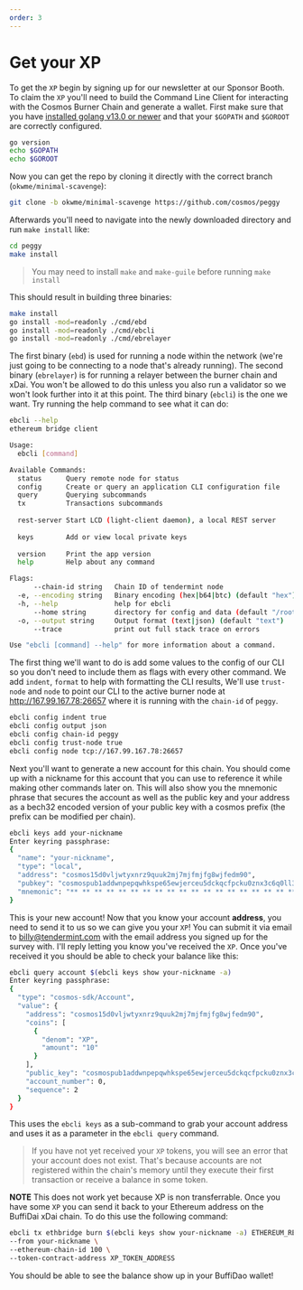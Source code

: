 ```yaml
---
order: 3
---
```


# Get your XP

To get the `XP` begin by signing up for our newsletter at our Sponsor Booth. To claim the `XP` you'll need to build the Command Line Client for interacting with the Cosmos Burner Chain and generate a wallet. First make sure that you have [installed golang v13.0 or newer](https://golang.org/doc/install) and that your `$GOPATH` and `$GOROOT` are correctly configured.
```bash
go version
echo $GOPATH
echo $GOROOT
```
Now you can get the repo by cloning it directly with the correct branch (`okwme/minimal-scavenge`):
```bash
git clone -b okwme/minimal-scavenge https://github.com/cosmos/peggy
```
Afterwards you'll need to navigate into the newly downloaded directory and run `make install` like:
```bash
cd peggy
make install
```
> You may need to install `make` and `make-guile` before running `make install`

This should result in building three binaries:
```bash
make install
go install -mod=readonly ./cmd/ebd
go install -mod=readonly ./cmd/ebcli
go install -mod=readonly ./cmd/ebrelayer
```
The first binary (`ebd`) is used for running a node within the network (we're just going to be connecting to a node that's already running). The second binary (`ebrelayer`) is for running a relayer between the burner chain and xDai. You won't be allowed to do this unless you also run a validator so we won't look further into it at this point. The third binary (`ebcli`) is the one we want. Try running the help command to see what it can do:
```bash
ebcli --help
ethereum bridge client

Usage:
  ebcli [command]

Available Commands:
  status      Query remote node for status
  config      Create or query an application CLI configuration file
  query       Querying subcommands
  tx          Transactions subcommands
              
  rest-server Start LCD (light-client daemon), a local REST server
              
  keys        Add or view local private keys
              
  version     Print the app version
  help        Help about any command

Flags:
      --chain-id string   Chain ID of tendermint node
  -e, --encoding string   Binary encoding (hex|b64|btc) (default "hex")
  -h, --help              help for ebcli
      --home string       directory for config and data (default "/root/.ebcli")
  -o, --output string     Output format (text|json) (default "text")
      --trace             print out full stack trace on errors

Use "ebcli [command] --help" for more information about a command.
```
The first thing we'll want to do is add some values to the config of our CLI so you don't need to include them as flags with every other command. We add `indent`, `format` to help with formatting the CLI results, We'll use `trust-node` and `node` to point our CLI to the active burner node at http://167.99.167.78:26657 where it is running with the `chain-id` of `peggy`.
```bash
ebcli config indent true
ebcli config output json
ebcli config chain-id peggy
ebcli config trust-node true
ebcli config node tcp://167.99.167.78:26657
```
Next you'll want to generate a new account for this chain. You should come up with a nickname for this account that you can use to reference it while making other commands later on. This will also show you the mnemonic phrase that secures the account as well as the public key and your address as a bech32 encoded version of your public key with a cosmos prefix (the prefix can be modified per chain).
```bash
ebcli keys add your-nickname
Enter keyring passphrase:
{
  "name": "your-nickname",
  "type": "local",
  "address": "cosmos15d0vljwtyxnrz9quuk2mj7mjfmjfg8wjfedm90",
  "pubkey": "cosmospub1addwnpepqwhkspe65ewjerceu5dckqcfpcku0znx3c6q0ll3whyngjzycx4awd8pn5p",
  "mnemonic": "** ** ** ** ** ** ** ** ** ** ** ** ** ** ** ** ** ** ** ** ** ** ** **"
}
```
This is your new account! Now that you know your account **address**, you need to send it to us so we can give you your `XP`! You can submit it via email to [billy@tendermint.com](mailto:billy@tendermint.com) with the email address you signed up for the survey with. I'll reply letting you know you've received the `XP`. Once you've received it you should be able to check your balance like this:
```bash
ebcli query account $(ebcli keys show your-nickname -a)
Enter keyring passphrase:
{
  "type": "cosmos-sdk/Account",
  "value": {
    "address": "cosmos15d0vljwtyxnrz9quuk2mj7mjfmjfg8wjfedm90",
    "coins": [
      {
        "denom": "XP",
        "amount": "10"
      }
    ],
    "public_key": "cosmospub1addwnpepqwhkspe65ewjerceu5dckqcfpcku0znx3c6q0ll3whyngjzycx4awd8pn5p",
    "account_number": 0,
    "sequence": 2
  }
}
```
This uses the `ebcli keys` as a sub-command to grab your account address and uses it as a parameter in the `ebcli query` command. 
> If you have not yet received your `XP` tokens, you will see an error that your account does not exist. That's because accounts are not registered within the chain's memory until they execute their first transaction or receive a balance in some token.


**NOTE** This does not work yet because XP is non transferrable.
Once you have some `XP` you can send it back to your Ethereum address on the BuffiDai xDai chain. To do this use the following command:
```bash
ebcli tx ethbridge burn $(ebcli keys show your-nickname -a) ETHEREUM_RECIPIENT_ADDRESS 10XP \
--from your-nickname \
--ethereum-chain-id 100 \
--token-contract-address XP_TOKEN_ADDRESS
```
You should be able to see the balance show up in your BuffiDao wallet!